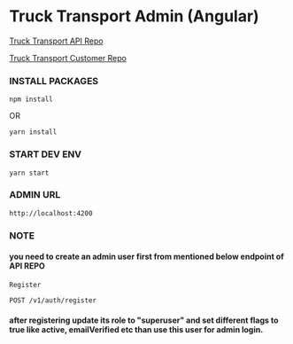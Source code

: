 # Truck Transport Admin (Angular)

[Truck Transport API Repo](https://github.com/zohaibtariq/truck-transport-api-node)

[Truck Transport Customer Repo](https://github.com/zohaibtariq/truck-transport-customer-angular)

### INSTALL PACKAGES
````
npm install
````
OR
````
yarn install
````

### START DEV ENV
````
yarn start
````

### ADMIN URL
````
http://localhost:4200
````

### NOTE
#### you need to create an admin user first from mentioned below endpoint of API REPO
````
Register

POST /v1/auth/register
````
#### after registering update its role to "superuser" and set different flags to true like active, emailVerified etc than use this user for admin login.

